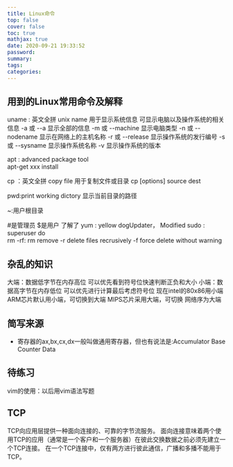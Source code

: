 ```yaml
---
title: Linux命令
top: false
cover: false
toc: true
mathjax: true
date: 2020-09-21 19:33:52
password:
summary:
tags:
categories:
---
```


## 用到的Linux常用命令及解释
<!--more-->
uname : 英文全拼 unix name  用于显示系统信息 可显示电脑以及操作系统的相关信息
-a 或 --a 显示全部的信息
-m 或 --machine 显示电脑类型
-n 或 --nodename 显示在网络上的主机名称
-r 或 --release 显示操作系统的发行编号
-s 或 --sysname 显示操作系统名称
-v 显示操作系统的版本

apt : advanced package tool  
apt-get  xxx  install  

cp ：英文全拼 copy file 用于复制文件或目录
cp [options] source dest  

pwd:print working dictory 显示当前目录的路径  

~:用户根目录

#是管理员 $是用户
了解了
yum : yellow dogUpdater， Modified
sudo : superuser do  
rm -rf: rm remove -r delete files recrusively -f force  delete without warning
## 杂乱的知识
大端：数据低字节在内存高位 可以优先看到符号位快速判断正负和大小
小端：数据高字节在内存低位 可以优先进行计算最后考虑符号位
现在intel的80x86用小端
ARM芯片默认用小端，可切换到大端
MIPS芯片采用大端，可切换
网络序为大端  

## 简写来源
* 寄存器的ax,bx,cx,dx一般叫做通用寄存器，但也有说法是:Accumulator Base Counter Data    
## 待练习
vim的使用：以后用vim语法写题
























## TCP

TCP向应用层提供一种面向连接的、可靠的字节流服务。
面向连接意味着两个使用TCP的应用（通常是一个客户和一个服务器）在彼此交换数据之前必须先建立一个TCP连接。
在一个TCP连接中，仅有两方进行彼此通信，广播和多播不能用于TCP。
